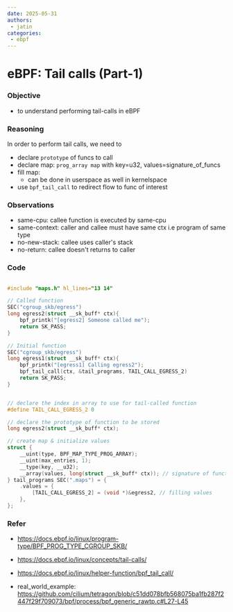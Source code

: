 ```yaml
---
date: 2025-05-31
authors:
 - jatin
categories:
 - ebpf
---
```


# eBPF: Tail calls (Part-1)

### Objective

- to understand performing tail-calls in eBPF


### Reasoning

In order to perform tail calls, we need to

- declare `prototype` of funcs to call
- declare map: `prog_array map` with key=u32, values=signature_of_funcs 
- fill map:
    - can be done in userspace as well in kernelspace
- use `bpf_tail_call` to redirect flow to func of interest



### Observations

- same-cpu: callee function is executed by same-cpu
- same-context: caller and callee must have same ctx i.e program of same type
- no-new-stack: callee uses caller's stack
- no-return: callee doesn't returns to caller



### Code

```c title="programs.h" linenums="1"

#include "maps.h" hl_lines="13 14"

// Called function
SEC("cgroup_skb/egress")
long egress2(struct __sk_buff* ctx){
    bpf_printk("[egress2] Someone called me");
    return SK_PASS;
}

// Initial function
SEC("cgroup_skb/egress")
long egress1(struct __sk_buff* ctx){
    bpf_printk("[egress1] Calling egress2");
    bpf_tail_call(ctx, &tail_programs, TAIL_CALL_EGRESS_2)
    return SK_PASS;
}

```

```c title="maps.h" linenums="1"

// declare the index in array to use for tail-called function
#define TAIL_CALL_EGRESS_2 0 

// declare the prototype of function to be stored
long egress2(struct __sk_buff* ctx);

// create map & initialize values
struct {
	__uint(type, BPF_MAP_TYPE_PROG_ARRAY);
	__uint(max_entries, 1);
	__type(key, __u32);
	__array(values, long(struct __sk_buff* ctx)); // signature of function
} tail_programs SEC(".maps") = {
	.values = {
		[TAIL_CALL_EGRESS_2] = (void *)&egress2, // filling values
	},
};  
```


### Refer

- https://docs.ebpf.io/linux/program-type/BPF_PROG_TYPE_CGROUP_SKB/

- https://docs.ebpf.io/linux/concepts/tail-calls/

- https://docs.ebpf.io/linux/helper-function/bpf_tail_call/

- real_world_example: https://github.com/cilium/tetragon/blob/c51dd078bfb568075ba1fb287f2447f29f709073/bpf/process/bpf_generic_rawtp.c#L27-L45